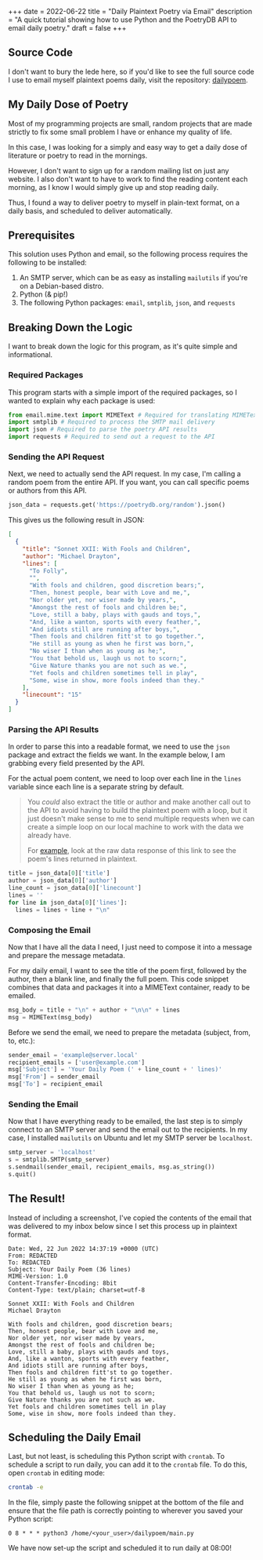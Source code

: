+++
date = 2022-06-22
title = "Daily Plaintext Poetry via Email"
description = "A quick tutorial showing how to use Python and the PoetryDB API to email daily poetry."
draft = false
+++

## Source Code

I don't want to bury the lede here, so if you'd like to see the full source 
code I use to email myself plaintext poems daily, visit the repository: 
[dailypoem](https://git.cleberg.net/cgit.cgi/dailypoem.git/).

## My Daily Dose of Poetry

Most of my programming projects are small, random projects that are made 
strictly to fix some small problem I have or enhance my quality of life.

In this case, I was looking for a simply and easy way to get a daily dose of 
literature or poetry to read in the mornings.

However, I don't want to sign up for a random mailing list on just any website. 
I also don't want to have to work to find the reading content each morning, as I 
know I would simply give up and stop reading daily.

Thus, I found a way to deliver poetry to myself in plain-text format, on a daily 
basis, and scheduled to deliver automatically.

## Prerequisites

This solution uses Python and email, so the following process requires the 
following to be installed:

1. An SMTP server, which can be as easy as installing `mailutils` if you're on 
a Debian-based distro.
2. Python (& pip!)
3. The following Python packages: `email`, `smtplib`, `json`, and `requests`

## Breaking Down the Logic

I want to break down the logic for this program, as it's quite simple and 
informational.

### Required Packages

This program starts with a simple import of the required packages, so I wanted 
to explain why each package is used:

```py
from email.mime.text import MIMEText # Required for translating MIMEText
import smtplib # Required to process the SMTP mail delivery
import json # Required to parse the poetry API results
import requests # Required to send out a request to the API
```

### Sending the API Request

Next, we need to actually send the API request. In my case, I'm calling a random 
poem from the entire API. If you want, you can call specific poems or authors 
from this API.

```py
json_data = requests.get('https://poetrydb.org/random').json()
```

This gives us the following result in JSON:

```json
[
  {
    "title": "Sonnet XXII: With Fools and Children",
    "author": "Michael Drayton",
    "lines": [
      "To Folly",
      "",
      "With fools and children, good discretion bears;",
      "Then, honest people, bear with Love and me,",
      "Nor older yet, nor wiser made by years,",
      "Amongst the rest of fools and children be;",
      "Love, still a baby, plays with gauds and toys,",
      "And, like a wanton, sports with every feather,",
      "And idiots still are running after boys,",
      "Then fools and children fitt'st to go together.",
      "He still as young as when he first was born,",
      "No wiser I than when as young as he;",
      "You that behold us, laugh us not to scorn;",
      "Give Nature thanks you are not such as we.",
      "Yet fools and children sometimes tell in play",
      "Some, wise in show, more fools indeed than they."
    ],
    "linecount": "15"
  }
]
```

### Parsing the API Results

In order to parse this into a readable format, we need to use the `json` package 
and extract the fields we want. In the example below, I am grabbing every field 
presented by the API.

For the actual poem content, we need to loop over each line in the `lines` 
variable since each line is a separate string by default.

> You *could* also extract the title or author and make another call out to the 
> API to avoid having to build the plaintext poem with a loop, but it just 
> doesn't make sense to me to send multiple requests when we can create a simple 
> loop on our local machine to work with the data we already have.
>
> For 
> [example](https://poetrydb.org/title/Sonnet%20XXII:%20With%20Fools%20and%20Children/lines.text), 
> look at the raw data response of this link to see the poem's lines returned 
> in plaintext.

```py
title = json_data[0]['title']
author = json_data[0]['author']
line_count = json_data[0]['linecount']
lines = ''
for line in json_data[0]['lines']:
  lines = lines + line + "\n"
```

### Composing the Email

Now that I have all the data I need, I just need to compose it into a message 
and prepare the message metadata.

For my daily email, I want to see the title of the poem first, followed by the 
author, then a blank line, and finally the full poem. This code snippet combines 
that data and packages it into a MIMEText container, ready to be emailed.

```py
msg_body = title + "\n" + author + "\n\n" + lines
msg = MIMEText(msg_body)
```

Before we send the email, we need to prepare the metadata (subject, from, to, 
etc.):

```py
sender_email = 'example@server.local'
recipient_emails = ['user@example.com']
msg['Subject'] = 'Your Daily Poem (' + line_count + ' lines)'
msg['From'] = sender_email
msg['To'] = recipient_email
```

### Sending the Email

Now that I have everything ready to be emailed, the last step is to simply 
connect to an SMTP server and send the email out to the recipients. In my case, 
I installed `mailutils` on Ubuntu and let my SMTP server be `localhost`.

```py
smtp_server = 'localhost'
s = smtplib.SMTP(smtp_server)
s.sendmail(sender_email, recipient_emails, msg.as_string())
s.quit()
```

## The Result!

Instead of including a screenshot, I've copied the contents of the email that 
was delivered to my inbox below since I set this process up in plaintext format.

```text
Date: Wed, 22 Jun 2022 14:37:19 +0000 (UTC)
From: REDACTED
To: REDACTED
Subject: Your Daily Poem (36 lines)
MIME-Version: 1.0
Content-Transfer-Encoding: 8bit
Content-Type: text/plain; charset=utf-8

Sonnet XXII: With Fools and Children
Michael Drayton

With fools and children, good discretion bears;
Then, honest people, bear with Love and me,
Nor older yet, nor wiser made by years,
Amongst the rest of fools and children be;
Love, still a baby, plays with gauds and toys,
And, like a wanton, sports with every feather,
And idiots still are running after boys,
Then fools and children fitt'st to go together.
He still as young as when he first was born,
No wiser I than when as young as he;
You that behold us, laugh us not to scorn;
Give Nature thanks you are not such as we.
Yet fools and children sometimes tell in play
Some, wise in show, more fools indeed than they.
```

## Scheduling the Daily Email

Last, but not least, is scheduling this Python script with `crontab`. To 
schedule a script to run daily, you can add it to the `crontab` file. To do 
this, open `crontab` in editing mode:

```bash
crontab -e
```

In the file, simply paste the following snippet at the bottom of the file and 
ensure that the file path is correctly pointing to wherever you saved your 
Python script:

```config
0 8 * * * python3 /home/<your_user>/dailypoem/main.py
```

We have now set-up the script and scheduled it to run daily at 08:00!
